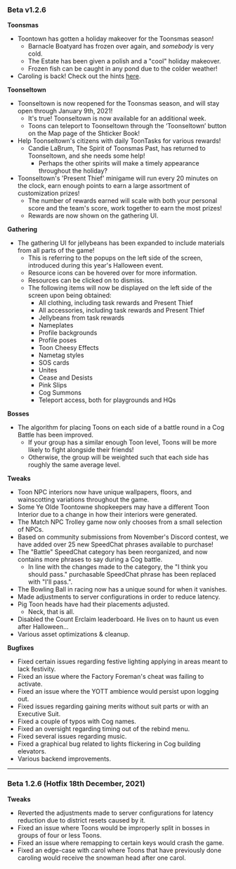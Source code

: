 ### Beta v1.2.6
 
**Toonsmas**
- Toontown has gotten a holiday makeover for the Toonsmas season!
  - Barnacle Boatyard has frozen over again, and *somebody* is very cold.
  - The Estate has been given a polish and a "cool" holiday makeover.
  - Frozen fish can be caught in any pond due to the colder weather!
- Caroling is back! Check out the hints [here](https://corporateclash.net/news/article/71).
 
**Toonseltown**
- Toonseltown is now reopened for the Toonsmas season, and will stay open through January 9th, 2021!
  - It's true! Toonseltown is now available for an additional week.
  - Toons can teleport to Toonseltown through the ‘Toonseltown’ button on the Map page of the Shticker Book!
- Help Toonseltown's citizens with daily ToonTasks for various rewards!
  - Candie LaBrum, The Spirit of Toonsmas Past, has returned to Toonseltown, and she needs some help!
    - Perhaps the other spirits will make a timely appearance throughout the holiday?
- Toonseltown's 'Present Thief' minigame will run every 20 minutes on the clock, earn enough points to earn a large assortment of customization prizes!
  - The number of rewards earned will scale with both your personal score and the team's score, work together to earn the most prizes!
  - Rewards are now shown on the gathering UI.
 
**Gathering**
- The gathering UI for jellybeans has been expanded to include materials from all parts of the game!
  - This is referring to the popups on the left side of the screen, introduced during this year's Halloween event.
  - Resource icons can be hovered over for more information.
  - Resources can be clicked on to dismiss.
  - The following items will now be displayed on the left side of the screen upon being obtained:
    - All clothing, including task rewards and Present Thief
    - All accessories, including task rewards and Present Thief
    - Jellybeans from task rewards
    - Nameplates
    - Profile backgrounds
    - Profile poses
    - Toon Cheesy Effects
    - Nametag styles
    - SOS cards
    - Unites
    - Cease and Desists
    - Pink Slips
    - Cog Summons
    - Teleport access, both for playgrounds and HQs
 
**Bosses**
- The algorithm for placing Toons on each side of a battle round in a Cog Battle has been improved.
  - If your group has a similar enough Toon level, Toons will be more likely to fight alongside their friends!
  - Otherwise, the group will be weighted such that each side has roughly the same average level.
 
**Tweaks**
- Toon NPC interiors now have unique wallpapers, floors, and wainscotting variations throughout the game.
- Some Ye Olde Toontowne shopkeepers may have a different Toon Interior due to a change in how their interiors were generated.
- The Match NPC Trolley game now only chooses from a small selection of NPCs.
- Based on community submissions from November's Discord contest, we have added over 25 new SpeedChat phrases available to purchase!
- The "Battle" SpeedChat category has been reorganized, and now contains more phrases to say during a Cog battle.
  - In line with the changes made to the category, the "I think you should pass." purchasable SpeedChat phrase has been replaced with "I'll pass.".
- The Bowling Ball in racing now has a unique sound for when it vanishes.
- Made adjustments to server configurations in order to reduce latency.
- Pig Toon heads have had their placements adjusted.
  - Neck, that is all.
- Disabled the Count Erclaim leaderboard. He lives on to haunt us even after Halloween...
- Various asset optimizations & cleanup.
 
**Bugfixes**
- Fixed certain issues regarding festive lighting applying in areas meant to lack festivity.
- Fixed an issue where the Factory Foreman's cheat was failing to activate.
- Fixed an issue where the YOTT ambience would persist upon logging out.
- Fixed issues regarding gaining merits without suit parts or with an Executive Suit.
- Fixed a couple of typos with Cog names.
- Fixed an oversight regarding timing out of the rebind menu.
- Fixed several issues regarding music.
- Fixed a graphical bug related to lights flickering in Cog building elevators.
- Various backend improvements.
-----

### Beta 1.2.6 (Hotfix 18th December, 2021)

**Tweaks**

- Reverted the adjustments made to server configurations for latency reduction due to district resets caused by it.
- Fixed an issue where Toons would be improperly split in bosses in groups of four or less Toons.
- Fixed an issue where remapping to certain keys would crash the game.
- Fixed an edge-case with carol where Toons that have previously done caroling would receive the snowman head after one carol.